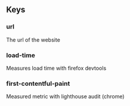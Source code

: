 ## Keys

### url

The url of the website

### load-time

Measures load time with firefox devtools

### first-contentful-paint

Measured metric with lighthouse audit (chrome)
